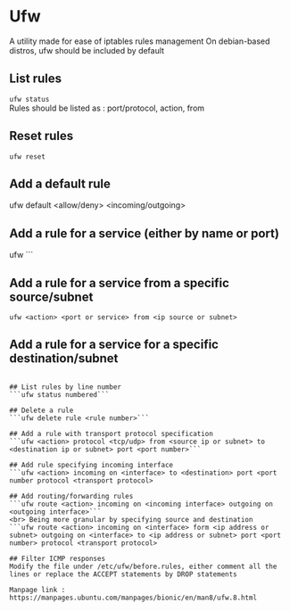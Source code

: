 # Ufw 
A utility made for ease of iptables rules management
On debian-based distros, ufw should be included by default

## List rules 
```ufw status```
<br> Rules should be listed as : port/protocol, action, from 

## Reset rules
```ufw reset```

## Add a default rule
ufw default <allow/deny> <incoming/outgoing>

## Add a rule for a service (either by name or port) 
ufw <action> <port or service>```

## Add a rule for a service from a specific source/subnet
```ufw <action> <port or service> from <ip source or subnet>```

## Add a rule for a service for a specific destination/subnet
```ufw <action> <service or port> to <ip address or subnet>

## List rules by line number
```ufw status numbered```

## Delete a rule
```ufw delete rule <rule number>```

## Add a rule with transport protocol specification
```ufw <action> protocol <tcp/udp> from <source ip or subnet> to <destination ip or subnet> port <port number>```

## Add rule specifying incoming interface
```ufw <action> incoming on <interface> to <destination> port <port number protocol <transport protocol>

## Add routing/forwarding rules 
```ufw route <action> incoming on <incoming interface> outgoing on <outgoing interface>```
<br> Being more granular by specifying source and destination 
```ufw route <action> incoming on <interface> form <ip address or subnet> outgoing on <interface> to <ip address or subnet> port <port number> protocol <transport protocol>

## Filter ICMP responses
Modify the file under /etc/ufw/before.rules, either comment all the lines or replace the ACCEPT statements by DROP statements

Manpage link : https://manpages.ubuntu.com/manpages/bionic/en/man8/ufw.8.html
